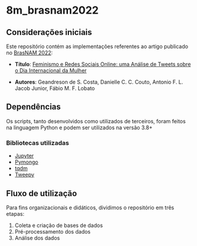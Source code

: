 # 8m_brasnam2022

## Considerações iniciais

Este repositório contém as implementações referentes ao artigo publicado no [BrasNAM 2022](https://sol.sbc.org.br/index.php/brasnam):

- **Título**: [Feminismo e Redes Sociais Online: uma Análise de Tweets sobre o Dia Internacional da Mulher](https://sol.sbc.org.br/index.php/brasnam/article/view/20526
)

- **Autores**: Geandreson de S. Costa, Danielle C. C. Couto, Antonio F. L. Jacob Junior, Fábio M. F. Lobato

## Dependências

Os scripts, tanto desenvolvidos como utilizados de terceiros, foram feitos na linguagem Python e podem ser utilizados na versão 3.8+

### Bibliotecas utilizadas

- [Jupyter](https://docs.jupyter.org/en/latest/)
- [Pymongo](https://pymongo.readthedocs.io/en/stable/)
- [tqdm](https://tqdm.github.io/)
- [Tweepy](https://docs.tweepy.org/en/stable/)

## Fluxo de utilização

Para fins organizacionais e didáticos, dividimos o repositório em três etapas:

1. Coleta e criação de bases de dados
2. Pré-processamento dos dados
3. Análise dos dados
